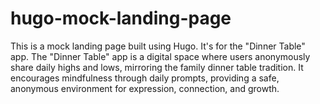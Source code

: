 # hugo-mock-landing-page

This is a mock landing page built using Hugo. It's for the "Dinner Table" app. The "Dinner Table" app is a digital space where users anonymously share daily highs and lows, mirroring the family dinner table tradition. It encourages mindfulness through daily prompts, providing a safe, anonymous environment for expression, connection, and growth.
